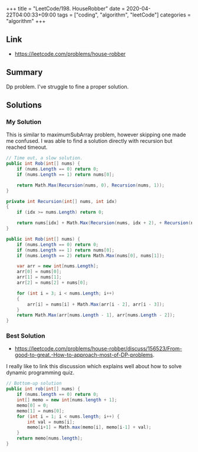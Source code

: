 +++
title = "LeetCode/198. HouseRobber"
date = 2020-04-22T04:00:33+09:00
tags = ["coding", "algorithm", "leetCode"]
categories = "algorithm"
+++

<div class="description">

## Link

- https://leetcode.com/problems/house-robber

## Summary

Dp problem. I've struggle to fine a proper solution.

## Solutions

### My Solution

This is similar to maximumSubArray problem, however skipping one made me confused. I was able to find a solution directly with recursion but reached timeout.


```cs
// Time out, a slow solution.
public int Rob(int[] nums) {
	if (nums.Length == 0) return 0;
	if (nums.Length == 1) return nums[0];

	return Math.Max(Recursion(nums, 0), Recursion(nums, 1));
}

private int Recursion(int[] nums, int idx)
{
	if (idx >= nums.Length) return 0;

	return nums[idx] + Math.Max(Recursion(nums, idx + 2), + Recursion(nums, idx + 3));
}
```

```cs
public int Rob(int[] nums) {
	if (nums.Length == 0) return 0;
	if (nums.Length == 1) return nums[0];
	if (nums.Length == 2) return Math.Max(nums[0], nums[1]);

	var arr = new int[nums.Length];
	arr[0] = nums[0];
	arr[1] = nums[1];
	arr[2] = nums[2] + nums[0];

	for (int i = 3; i < nums.Length; i++)
	{
		arr[i] = nums[i] + Math.Max(arr[i - 2], arr[i - 3]);
	}
	return Math.Max(arr[nums.Length - 1], arr[nums.Length - 2]);
}
```

### Best Solution

- https://leetcode.com/problems/house-robber/discuss/156523/From-good-to-great.-How-to-approach-most-of-DP-problems.

I really like to link this discussion which explains well about how to solve dynamic programming quiz.

```cs
// Bottom-up solution
public int rob(int[] nums) {
    if (nums.length == 0) return 0;
    int[] memo = new int[nums.length + 1];
    memo[0] = 0;
    memo[1] = nums[0];
    for (int i = 1; i < nums.length; i++) {
        int val = nums[i];
        memo[i+1] = Math.max(memo[i], memo[i-1] + val);
    }
    return memo[nums.length];
}
```

